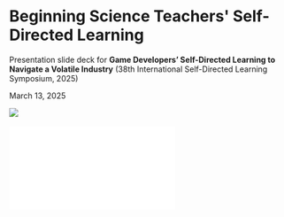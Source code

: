 # Beginning Science Teachers' Self-Directed Learning

Presentation slide deck for **Game Developers’ Self-Directed Learning to Navigate a Volatile Industry** (38th International Self-Directed Learning Symposium, 2025)

March 13, 2025

![](img/game-dev.jpg)


![Preprint paper available here](sdl25-preprint.pdf)